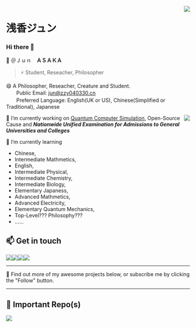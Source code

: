 <a href="#">
<img align="right" src="https://github-readme-stats.vercel.app/api?username=JunASAKA&show_icons=true&hide_border=true&icon_color=000&title_color=000&include_all_commits_disable=false&custom_title=Hi_there~&count_private=true">
</a>

# 浅香ジュン

### Hi there 👋
💬 ＠Ｊｕｎ　**ＡＳＡＫＡ**
> ⚡ Student, Reseacher, Philosopher

😄 A Philosopher, Reseacher, Creature and Student.<br />
　　Public Email: jun@zzy040330.cn<br />
　　Preferred Language: English(UK or US), Chinese(Simplified or Traditional), Japanese

<a href="#">
<img align="right" src="https://github-readme-stats.vercel.app/api/top-langs?username=JunASAKA&hide_border=true&title_color=000&layout=compact">
</a>

🔭 I’m currently working on [Quantum Computer Simulation](https://github.com/JunASAKA/QuanComSim), Open-Source Cause and ***Nationwide Unified Examination for Admissions to General Universities and Colleges***

🌱 I’m currently learning 
* Chinese,
* Intermediate Mathmetics,
* English,
* Intermediate Physical,
* Intermediate Chemistry,
* Intermediate Biology,
* Elementary Japaness,
* Advanced Mathmetics,
* Advanced Electricity,
* Elementary Quantum Mechanics,
* Top-Level??? Philosophy???
* ......


## 📫 Get in touch

[![](https://img.shields.io/badge/-JunASAKA's-Blog-4d4d4d?style=flat-square&logo=Bloglovin&logoColor=fff)](https://www.zzy040330.cn)[![](https://img.shields.io/badge/-浅香ジュン-FB5BC5?style=flat-square&logo=bilibili&logoColor=fff)](https://space.bilibili.com/674755428)[![](https://img.shields.io/badge/-浅香ジュン-f59812?style=flat-square&logo=xda-developers&logoColor=white&labelColor=f59812)](https://forum.xda-developers.com/m/jun.11429065/)[![](https://img.shields.io/badge/-浅香ジュン-0096FA?style=flat-square&logo=pixiv&logoColor=white)](https://www.pixiv.net/users/59611769)

----

🤔 Find out more of my awesome projects below, or subscribe me by clicking the "Follow" button.

----

## 👯 Important Repo(s)


<a href="https://github.com/JunASAKA/QuanComSim">
  <img align="left" src="https://github-readme-stats.vercel.app/api/pin/?username=JunASAKA&repo=QuanComSim&show_owner=true" />
</a>




<!--
**JunASAKA/JunASAKA** is a ✨ _special_ ✨ repository because its `README.md` (this file) appears on your GitHub profile.

Here are some ideas to get you started:

- 🔭 I’m currently working on ...
- 🌱 I’m currently learning ...
- 👯 I’m looking to collaborate on ...
- 🤔 I’m looking for help with ...
- 💬 Ask me about ...
- 📫 How to reach me: ...
- 😄 Pronouns: ...
- ⚡ Fun fact: ...
-->
